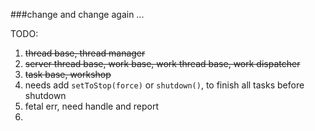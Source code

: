 ###change and change again ...

TODO:
 
1. ~~thread base, thread manager~~
2. ~~server thread base, work base, work thread base, work dispatcher~~
3. ~~task base, workshop~~
4. needs add `setToStop(force)` or `shutdown()`, to finish all tasks before shutdown
5. fetal err, need handle and report
6.